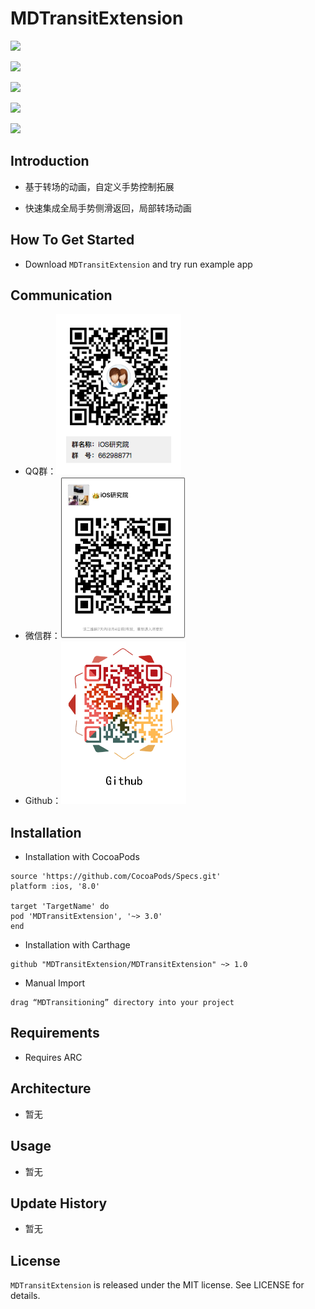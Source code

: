 # MDTransitExtension

[![](https://img.shields.io/travis/rust-lang/rust.svg?style=flat)](https://github.com/Modool)

[![](https://img.shields.io/badge/language-Object--C-1eafeb.svg?style=flat)](https://developer.apple.com/Objective-C)

[![](https://img.shields.io/badge/license-MIT-353535.svg?style=flat)](https://developer.apple.com/iphone/index.action)

[![](https://img.shields.io/badge/platform-iOS-lightgrey.svg?style=flat)](https://github.com/Modool)

[![](https://img.shields.io/badge/QQ群-662988771-red.svg)](http://wpa.qq.com/msgrd?v=3&uin=662988771&site=qq&menu=yes)

## Introduction

- 基于转场的动画，自定义手势控制拓展

- 快速集成全局手势侧滑返回，局部转场动画

## How To Get Started

* Download `MDTransitExtension` and try run example app

## Communication

* QQ群：<img src="./images/qq.png" width=200>
* 微信群：<img src="./images/weichat.jpeg" width=200>
* Github：<img src="./images/github.png" width=200>

## Installation


* Installation with CocoaPods

```
source 'https://github.com/CocoaPods/Specs.git'
platform :ios, '8.0'

target 'TargetName' do
pod 'MDTransitExtension', '~> 3.0'
end

```

* Installation with Carthage

```
github "MDTransitExtension/MDTransitExtension" ~> 1.0
```

* Manual Import

```
drag “MDTransitioning” directory into your project

```


## Requirements
- Requires ARC

## Architecture

* 暂无

## Usage

* 暂无

## Update History

* 暂无



## License
`MDTransitExtension` is released under the MIT license. See LICENSE for details.
